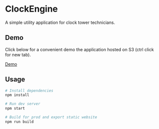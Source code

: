 # ClockEngine

A simple utility application for clock tower technicians. 

## Demo
Click below for a convenient demo the application hosted on S3 (ctrl click for new tab).
<br/>

[Demo](http://clock-engine.s3-website-us-west-2.amazonaws.com)

## Usage

```bash
# Install dependencies
npm install

# Run dev server
npm start

# Build for prod and export static website
npm run build
```